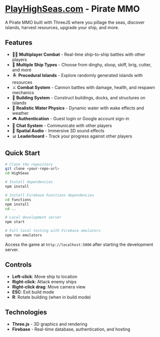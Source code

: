 # [PlayHighSeas.com](https://playhighseas.com) - Pirate MMO

A Pirate MMO built with ThreeJS where you pillage the seas, discover islands, harvest resources, upgrade your ship, and more.

## Features

- 🏴‍☠️ **Multiplayer Combat** - Real-time ship-to-ship battles with other players
- 🚢 **Multiple Ship Types** - Choose from dinghy, sloop, skiff, brig, cutter, and more
- 🏝️ **Procedural Islands** - Explore randomly generated islands with resources
- ⚔️ **Combat System** - Cannon battles with damage, health, and respawn mechanics
- 🔨 **Building System** - Construct buildings, docks, and structures on islands
- 🌊 **Realistic Water Physics** - Dynamic water with wake effects and weather
- 🎮 **Authentication** - Guest login or Google account sign-in
- 💬 **Chat System** - Communicate with other players
- 🎵 **Spatial Audio** - Immersive 3D sound effects
- 📊 **Leaderboard** - Track your progress against other players



## Quick Start

```bash
# Clone the repository
git clone <your-repo-url>
cd HighSeas

# Install dependencies
npm install

# Install Firebase Functions dependencies
cd functions
npm install
cd ..

# Local development server
npm start

# Full local testing with Firebase emulators
npm run emulators

```

Access the game at `http://localhost:5000` after starting the development server.

## Controls

- **Left-click**: Move ship to location
- **Right-click**: Attack enemy ships  
- **Right-click drag**: Move camera view
- **ESC**: Exit build mode
- **R**: Rotate building (when in build mode)


## Technologies

- **Three.js** - 3D graphics and rendering
- **Firebase** - Real-time database, authentication, and hosting